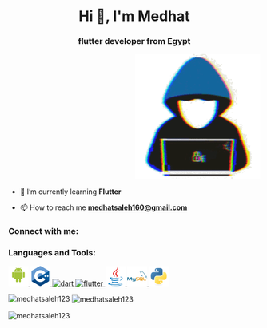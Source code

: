 
<h1 align="center">Hi 👋, I'm Medhat</h1>
<h3 align="center">flutter developer from Egypt</h3>

<p align="right"> <img src="https://raw.githubusercontent.com/0xAbdulKhalid/0xAbdulKhalid/main/assets/mdImages/about_me.gif" alt="medhatsaleh123" /> </p>

- 🌱 I’m currently learning **Flutter**

- 📫 How to reach me **medhatsaleh160@gmail.com**

<h3 align="left">Connect with me:</h3>
<p align="left">
</p>

<h3 align="left">Languages and Tools:</h3>
<p align="left"> <a href="https://developer.android.com" target="_blank" rel="noreferrer"> <img src="https://raw.githubusercontent.com/devicons/devicon/master/icons/android/android-original-wordmark.svg" alt="android" width="40" height="40"/> </a> <a href="https://www.w3schools.com/cpp/" target="_blank" rel="noreferrer"> <img src="https://raw.githubusercontent.com/devicons/devicon/master/icons/cplusplus/cplusplus-original.svg" alt="cplusplus" width="40" height="40"/> </a> <a href="https://dart.dev" target="_blank" rel="noreferrer"> <img src="https://www.vectorlogo.zone/logos/dartlang/dartlang-icon.svg" alt="dart" width="40" height="40"/> </a> <a href="https://flutter.dev" target="_blank" rel="noreferrer"> <img src="https://www.vectorlogo.zone/logos/flutterio/flutterio-icon.svg" alt="flutter" width="40" height="40"/> </a> <a href="https://www.java.com" target="_blank" rel="noreferrer"> <img src="https://raw.githubusercontent.com/devicons/devicon/master/icons/java/java-original.svg" alt="java" width="40" height="40"/> </a> <a href="https://www.mysql.com/" target="_blank" rel="noreferrer"> <img src="https://raw.githubusercontent.com/devicons/devicon/master/icons/mysql/mysql-original-wordmark.svg" alt="mysql" width="40" height="40"/> </a> <a href="https://www.python.org" target="_blank" rel="noreferrer"> <img src="https://raw.githubusercontent.com/devicons/devicon/master/icons/python/python-original.svg" alt="python" width="40" height="40"/> </a> </p>

<p><img align="left" src="https://github-readme-stats.vercel.app/api/top-langs?username=medhatsaleh123&show_icons=true&locale=en&layout=compact" alt="medhatsaleh123" /></p>

<p>&nbsp;<img align="center" src="https://github-readme-stats.vercel.app/api?username=medhatsaleh123&show_icons=true&locale=en" alt="medhatsaleh123" /></p>

<p><img align="center" src="https://github-readme-streak-stats.herokuapp.com/?user=medhatsaleh123&" alt="medhatsaleh123" /></p>
